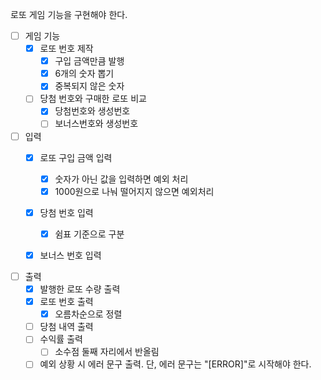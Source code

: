 로또 게임 기능을 구현해야 한다.

- [ ] 게임 기능
    - [x] 로또 번호 제작
      - [x] 구입 금액만큼 발행
      - [x] 6개의 숫자 뽑기
      - [x] 중복되지 않은 숫자
    - [ ] 당첨 번호와 구매한 로또 비교
      - [x] 당첨번호와 생성번호
      - [ ] 보너스번호와 생성번호

- [ ] 입력
    - [x] 로또 구입 금액 입력
        - [x] 숫자가 아닌 값을 입력하면 예외 처리
        - [x] 1000원으로 나눠 떨어지지 않으면 예외처리
    - [x] 당첨 번호 입력
        - [x] 쉼표 기준으로 구분
    - [x] 보너스 번호 입력


- [ ] 출력
    - [x] 발행한 로또 수량 출력
    - [x] 로또 번호 출력
        - [x] 오름차순으로 정렬
    - [ ] 당첨 내역 출력
    - [ ] 수익률 출력
        - [ ] 소수점 둘째 자리에서 반올림
    - [ ] 예외 상황 시 에러 문구 출력. 단, 에러 문구는 "[ERROR]"로 시작해야 한다.